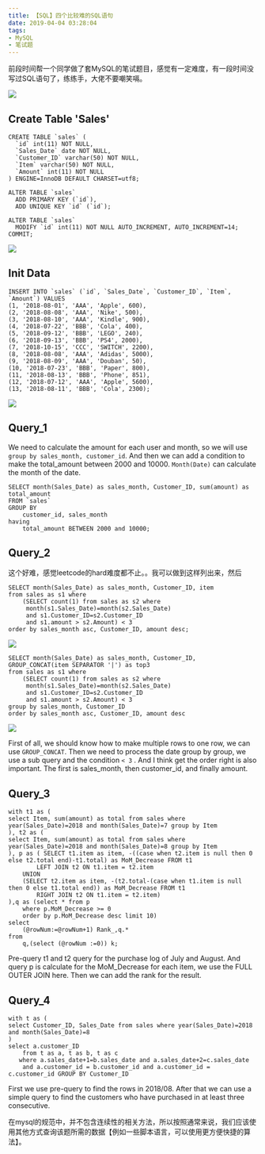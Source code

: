 ```yaml
---
title: 【SQL】四个比较难的SQL语句
date: 2019-04-04 03:28:04
tags:
- MySQL
- 笔试题
---
```


前段时间帮一个同学做了套MySQL的笔试题目，感觉有一定难度，有一段时间没写过SQL语句了，练练手，大佬不要嘲笑嗝。

<!-- more -->

![](https://md.byr.moe/uploads/upload_f428d7b7e4c893fa8982e6b8ff24ac43.png)
## Create Table 'Sales'
```mysql
CREATE TABLE `sales` (
  `id` int(11) NOT NULL,
  `Sales_Date` date NOT NULL,
  `Customer_ID` varchar(50) NOT NULL,
  `Item` varchar(50) NOT NULL,
  `Amount` int(11) NOT NULL
) ENGINE=InnoDB DEFAULT CHARSET=utf8;

ALTER TABLE `sales`
  ADD PRIMARY KEY (`id`),
  ADD UNIQUE KEY `id` (`id`);

ALTER TABLE `sales`
  MODIFY `id` int(11) NOT NULL AUTO_INCREMENT, AUTO_INCREMENT=14;
COMMIT;
```

![](https://md.byr.moe/uploads/upload_e92b631726f33f96c7fd01f47ea7a2a4.png)

## Init Data

```mysql
INSERT INTO `sales` (`id`, `Sales_Date`, `Customer_ID`, `Item`, `Amount`) VALUES
(1, '2018-08-01', 'AAA', 'Apple', 600),
(2, '2018-08-08', 'AAA', 'Nike', 500),
(3, '2018-08-10', 'AAA', 'Kindle', 900),
(4, '2018-07-22', 'BBB', 'Cola', 400),
(5, '2018-09-12', 'BBB', 'LEGO', 240),
(6, '2018-09-13', 'BBB', 'PS4', 2000),
(7, '2018-10-15', 'CCC', 'SWITCH', 2200),
(8, '2018-08-08', 'AAA', 'Adidas', 5000),
(9, '2018-08-09', 'AAA', 'Douban', 50),
(10, '2018-07-23', 'BBB', 'Paper', 800),
(11, '2018-08-13', 'BBB', 'Phone', 851),
(12, '2018-07-12', 'AAA', 'Apple', 5600),
(13, '2018-08-11', 'BBB', 'Cola', 2300);
```

![](https://md.byr.moe/uploads/upload_4dbfb98b1d2fd9618b93474b31e8c6bc.png)

## Query_1

We need to calculate the amount for each user and month, so we will use `group by sales_month, customer_id`. And then we can add a condition to make the total_amount between 2000 and 10000. `Month(Date)` can calculate the month of the date. 

```mysql
SELECT month(Sales_Date) as sales_month, Customer_ID, sum(amount) as total_amount 
FROM `sales` 
GROUP BY 
    customer_id, sales_month 
having 
    total_amount BETWEEN 2000 and 10000;
```

## Query_2

这个好难，感觉leetcode的hard难度都不止。。我可以做到这样列出来，然后

```mysql
SELECT month(Sales_Date) as sales_month, Customer_ID, item
from sales as s1 where 
	(SELECT count(1) from sales as s2 where 
     month(s1.Sales_Date)=month(s2.Sales_Date) 
     and s1.Customer_ID=s2.Customer_ID 
     and s1.amount > s2.Amount) < 3 
order by sales_month asc, Customer_ID, amount desc;
```

![](https://md.byr.moe/uploads/upload_ac6188bcf47029f1bfc299f69332d3ea.png)

```mysql
SELECT month(Sales_Date) as sales_month, Customer_ID, GROUP_CONCAT(item SEPARATOR '|') as top3
from sales as s1 where 
    (SELECT count(1) from sales as s2 where 
     month(s1.Sales_Date)=month(s2.Sales_Date) 
     and s1.Customer_ID=s2.Customer_ID 
     and s1.amount > s2.Amount) < 3 
group by sales_month, Customer_ID
order by sales_month asc, Customer_ID, amount desc
```

![](https://md.byr.moe/uploads/upload_bed54b471e4dd2071f08c9fed9ad2319.png)

First of all, we should know how to make multiple rows to one row, we can use `GROUP_CONCAT`.
Then we need to process the date group by group, we use a sub query and the condition `< 3` .
And I think get the order right is also important. The first is sales_month, then customer_id, and finally amount.

## Query_3

```mysql
with t1 as (
select Item, sum(amount) as total from sales where year(Sales_Date)=2018 and month(Sales_Date)=7 group by Item
), t2 as (
select Item, sum(amount) as total from sales where year(Sales_Date)=2018 and month(Sales_Date)=8 group by Item
), p as ( SELECT t1.item as item, -((case when t2.item is null then 0 else t2.total end)-t1.total) as MoM_Decrease FROM t1
		LEFT JOIN t2 ON t1.item = t2.item
	UNION
	(SELECT t2.item as item, -(t2.total-(case when t1.item is null then 0 else t1.total end)) as MoM_Decrease FROM t1
		RIGHT JOIN t2 ON t1.item = t2.item)
),q as (select * from p 
	where p.MoM_Decrease >= 0
	order by p.MoM_Decrease desc limit 10)
select 
	(@rowNum:=@rowNum+1) Rank_,q.*
from 
	q,(select (@rowNum :=0)) k;
```

Pre-query t1 and t2 query for the purchase log of July and August. And query p is calculate for the MoM_Decrease for each item, we use the FULL OUTER JOIN here. Then we can add the rank for the result.

## Query_4

```mysql
with t as (
select Customer_ID, Sales_Date from sales where year(Sales_Date)=2018 and month(Sales_Date)=8
)
select a.customer_ID
 	from t as a, t as b, t as c
   where a.sales_date+1=b.sales_date and a.sales_date+2=c.sales_date
 	and a.customer_id = b.customer_id and a.customer_id = c.customer_id GROUP BY Customer_ID
```

First we use pre-query to find the rows in 2018/08. After that we can use a simple query to find the customers who have purchased in at least three consecutive.

在mysql的规范中，并不包含连续性的相关方法，所以按照通常来说，我们应该使用其他方式查询该题所需的数据【例如一些脚本语言，可以使用更方便快捷的算法】。




